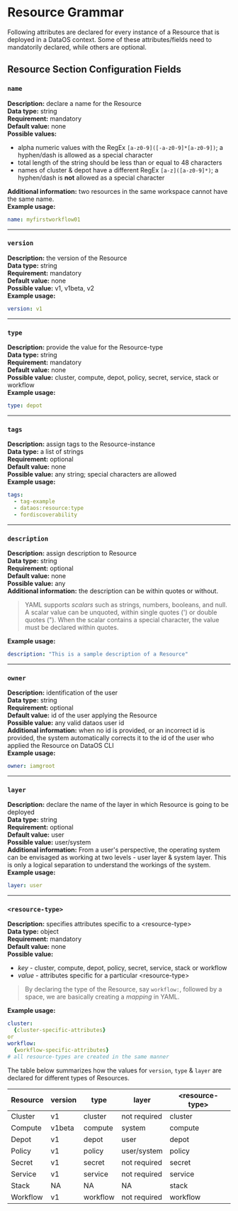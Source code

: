 # Resource Grammar

Following attributes are declared for every instance of a Resource that is deployed in a DataOS context. Some of these attributes/fields need to mandatorily declared, while others are optional.

## Resource Section Configuration Fields

### **`name`**

**Description:** declare a name for the Resource<br> 
**Data type:** string<br>
**Requirement:** mandatory  <br>
**Default value:** none <br> 
**Possible values:** <br>
- alpha numeric values with the RegEx `[a-z0-9]([-a-z0-9]*[a-z0-9])`; a hyphen/dash is allowed as a special character  
- total length of the string should be less than or equal to 48 characters  
- names of cluster & depot have a different RegEx `[a-z]([a-z0-9]*)`; a hyphen/dash is **not** allowed as a special character <br>

**Additional information:** two resources in the same workspace cannot have the same name. <br>
**Example usage:**
```yaml
name: myfirstworkflow01
```
---   

### **`version`**

**Description:** the version of the Resource  <br>
**Data type:** string  <br>
**Requirement:** mandatory <br>
**Default value:** none  <br>
**Possible value:** v1, v1beta, v2 <br>
**Example usage:** <br>
```yaml
version: v1
```

---

### **`type`**

**Description:** provide the value for the Resource-type <br> 
**Data type:** string <br>
**Requirement:** mandatory <br>
**Default value:** none <br>
**Possible value:** cluster, compute, depot, policy, secret, service, stack or workflow <br>
**Example usage:**   
```yaml
type: depot
```

---

### **`tags`**

**Description:** assign tags to the Resource-instance <br>
**Data type:** a list of strings <br>
**Requirement:** optional <br>
**Default value:** none <br>
**Possible value:** any string; special characters are allowed <br>
**Example usage:**
```yaml
tags: 
  - tag-example
  - dataos:resource:type
  - fordiscoverability
```

---

### **`description`**

**Description:** assign description to Resource  
**Data type:** string  
**Requirement:** optional  
**Default value:** none  
**Possible value:** any  
**Additional information:** the description can be within quotes or without.  

> YAML supports *scalars* such as strings, numbers, booleans, and null. A scalar value can be unquoted, within single quotes (') or double quotes ("). When the scalar contains a special character, the value must be declared within quotes.  

**Example usage:** 
```yaml
description: "This is a sample description of a Resource"  
```

---

### **`owner`**

**Description:** identification of the user <br>
**Data type:** string <br>
**Requirement:** optional <br>
**Default value:** id of the user applying the Resource<br>
**Possible value:** any valid dataos user id<br>
**Additional information:** when no id is provided, or an incorrect id is provided, the system automatically corrects it to the id of the user who applied the Resource on DataOS CLI   
**Example usage:**
```yaml
owner: iamgroot
```
---

### **`layer`**

**Description:** declare the name of the layer in which Resource is going to be deployed <br>
**Data type:** string <br>
**Requirement:** optional <br>
**Default value:** user <br>
**Possible value:** user/system <br>
**Additional information:** 
From a user's perspective, the operating system can be envisaged as working at two levels - user layer & system layer. This is only a logical separation to understand the workings of the system. <br>
**Example usage:** 
```yaml
layer: user
```
---

### **`<resource-type>`**

**Description:** specifies attributes specific to a \<resource-type\> <br>
**Data type:** object <br>
**Requirement:** mandatory <br>
**Default value:** none <br>
**Possible value:** 
- *key* - cluster, compute, depot, policy, secret, service, stack or workflow
- *value* - attributes specific for a particular \<resource-type\> <br>

> By declaring the type of the Resource, say `workflow:`, followed by a space, we are basically creating a *mapping* in YAML. 

**Example usage:**
```yaml
cluster:
  {cluster-specific-attributes}
or
workflow:
  {workflow-specific-attributes}
# all resource-types are created in the same manner
```

The table below summarizes how the values for `version`, `type` & `layer` are declared for different types of Resources.

| Resource | version | type | layer | \<resource-type\> |
| --- | --- | --- | --- | --- |
| Cluster | v1 | cluster | not required | cluster |
| Compute | v1beta | compute | system | compute |
| Depot | v1 | depot | user | depot |
| Policy | v1 | policy | user/system | policy |
| Secret | v1 | secret | not required | secret |
| Service | v1 | service | not required | service |
| Stack | NA | NA | NA | stack |
| Workflow | v1 | workflow | not required | workflow |